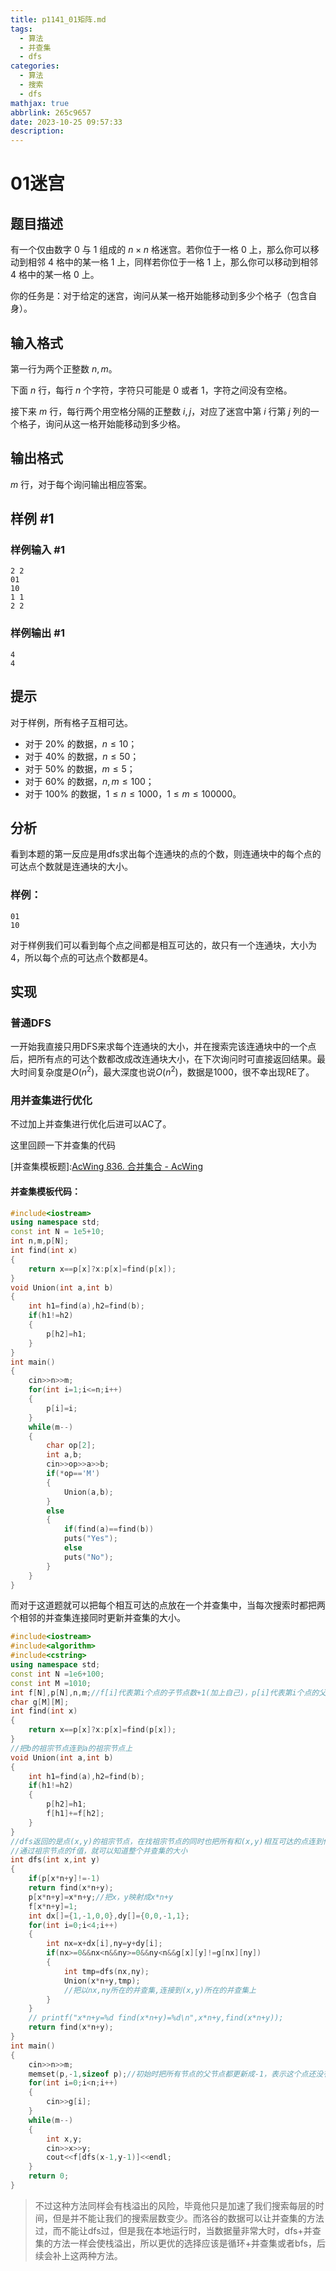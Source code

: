 ```yaml
---
title: p1141_01矩阵.md
tags:
  - 算法
  - 并查集
  - dfs
categories:
  - 算法
  - 搜索
  - dfs
mathjax: true
abbrlink: 265c9657
date: 2023-10-25 09:57:33
description:
---
```


# 01迷宫

## 题目描述

有一个仅由数字 $0$ 与 $1$ 组成的 $n \times n$ 格迷宫。若你位于一格 $0$ 上，那么你可以移动到相邻 $4$ 格中的某一格 $1$ 上，同样若你位于一格 $1$ 上，那么你可以移动到相邻 $4$ 格中的某一格 $0$ 上。

你的任务是：对于给定的迷宫，询问从某一格开始能移动到多少个格子（包含自身）。

## 输入格式

第一行为两个正整数 $n,m$。

下面 $n$ 行，每行 $n$ 个字符，字符只可能是 $0$ 或者 $1$，字符之间没有空格。

接下来 $m$ 行，每行两个用空格分隔的正整数 $i,j$，对应了迷宫中第 $i$ 行第 $j$ 列的一个格子，询问从这一格开始能移动到多少格。

## 输出格式

$m$ 行，对于每个询问输出相应答案。

## 样例 #1

### 样例输入 #1

```
2 2
01
10
1 1
2 2
```

### 样例输出 #1

```
4
4
```

## 提示

对于样例，所有格子互相可达。

- 对于 $20\%$ 的数据，$n \leq 10$；
- 对于 $40\%$ 的数据，$n \leq 50$；
- 对于 $50\%$ 的数据，$m \leq 5$；
- 对于 $60\%$ 的数据，$n,m \leq 100$；
- 对于 $100\%$ 的数据，$1\le n \leq 1000$，$1\le m \leq 100000$。

## 分析

看到本题的第一反应是用dfs求出每个连通块的点的个数，则连通块中的每个点的可达点个数就是连通块的大小。

### 样例：

```shell
01
10
```

对于样例我们可以看到每个点之间都是相互可达的，故只有一个连通块，大小为4，所以每个点的可达点个数都是4。

## 实现

### 普通DFS

一开始我直接只用DFS来求每个连通块的大小，并在搜索完该连通块中的一个点后，把所有点的可达个数都改成改连通块大小，在下次询问时可直接返回结果。最大时间复杂度是$O(n^2)$，最大深度也说$O(n^2)$，数据是$1000$，很不幸出现RE了。

### 用并查集进行优化

不过加上并查集进行优化后进可以AC了。

这里回顾一下并查集的代码

[并查集模板题]:[AcWing 836. 合并集合 - AcWing](https://www.acwing.com/activity/content/problem/content/885/)

#### 并查集模板代码：

```cpp
#include<iostream>
using namespace std;
const int N = 1e5+10;
int n,m,p[N];
int find(int x)
{
    return x==p[x]?x:p[x]=find(p[x]);
}
void Union(int a,int b)
{
    int h1=find(a),h2=find(b);
    if(h1!=h2)
    {
        p[h2]=h1;
    }
}
int main()
{
    cin>>n>>m;
    for(int i=1;i<=n;i++)
    {
        p[i]=i;
    }
    while(m--)
    {
        char op[2]; 
        int a,b;
        cin>>op>>a>>b;
        if(*op=='M')
        {
            Union(a,b);
        }
        else
        {
            if(find(a)==find(b))
            puts("Yes");
            else
            puts("No");
        }
    }
}
```



而对于这道题就可以把每个相互可达的点放在一个并查集中，当每次搜索时都把两个相邻的并查集连接同时更新并查集的大小。

```cpp
#include<iostream>
#include<algorithm>
#include<cstring>
using namespace std;
const int N =1e6+100;
const int M =1010;
int f[N],p[N],n,m;//f[i]代表第i个点的子节点数+1(加上自己)，p[i]代表第i个点的父节点。
char g[M][M];
int find(int x)
{
    return x==p[x]?x:p[x]=find(p[x]);
}
//把b的祖宗节点连到a的祖宗节点上
void Union(int a,int b)
{
    int h1=find(a),h2=find(b);
    if(h1!=h2)
    {
        p[h2]=h1;
        f[h1]+=f[h2];
    }
}
//dfs返回的是点(x,y)的祖宗节点，在找祖宗节点的同时也把所有和(x,y)相互可达的点连到他们的祖宗节点上
//通过祖宗节点的f值，就可以知道整个并查集的大小
int dfs(int x,int y)
{
    if(p[x*n+y]!=-1)
    return find(x*n+y);
    p[x*n+y]=x*n+y;//把x，y映射成x*n+y
    f[x*n+y]=1;
    int dx[]={1,-1,0,0},dy[]={0,0,-1,1};
    for(int i=0;i<4;i++)
    {
        int nx=x+dx[i],ny=y+dy[i];
        if(nx>=0&&nx<n&&ny>=0&&ny<n&&g[x][y]!=g[nx][ny])
        {
            int tmp=dfs(nx,ny);
            Union(x*n+y,tmp);
            //把以nx,ny所在的并查集,连接到(x,y)所在的并查集上
        }
    }
    // printf("x*n+y=%d find(x*n+y)=%d\n",x*n+y,find(x*n+y));
    return find(x*n+y);
}
int main()
{
    cin>>n>>m;
    memset(p,-1,sizeof p);//初始时把所有节点的父节点都更新成-1，表示这个点还没有被访问过。
    for(int i=0;i<n;i++)
    {
        cin>>g[i];
    }
    while(m--)
    {
        int x,y;
        cin>>x>>y;
        cout<<f[dfs(x-1,y-1)]<<endl;
    }
    return 0;
}
```



> 不过这种方法同样会有栈溢出的风险，毕竟他只是加速了我们搜索每层的时间，但是并不能让我们的搜索层数变少。而洛谷的数据可以让并查集的方法过，而不能让dfs过，但是我在本地运行时，当数据量非常大时，dfs+并查集的方法一样会使栈溢出，所以更优的选择应该是循环+并查集或者bfs，后续会补上这两种方法。





